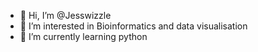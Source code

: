 - 👋 Hi, I’m @Jesswizzle
- 👀 I’m interested in Bioinformatics and data visualisation
- 🌱 I’m currently learning python

<!---
Jesswizzle/Jesswizzle is a ✨ special ✨ repository because its `README.md` (this file) appears on your GitHub profile.
You can click the Preview link to take a look at your changes.
--->
